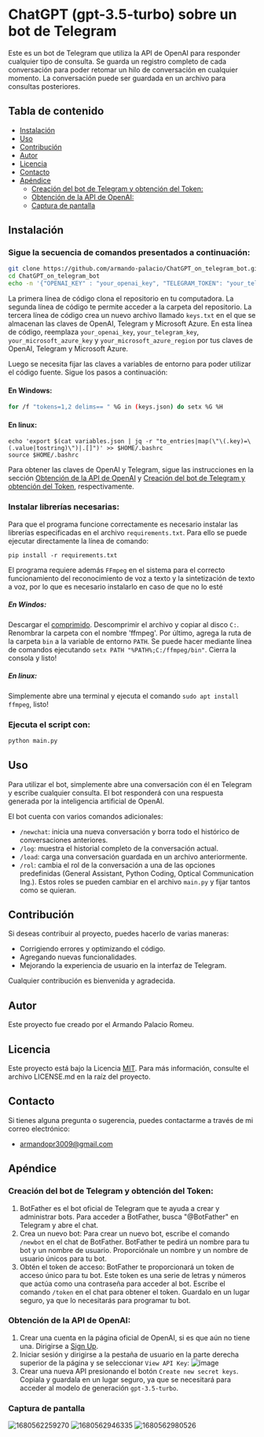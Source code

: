 # ChatGPT (gpt-3.5-turbo) sobre un bot de Telegram

Este es un bot de Telegram que utiliza la API de OpenAI para responder cualquier tipo de consulta. Se guarda un registro completo de cada conversación para poder retomar un hilo de conversación en cualquier momento. La conversación puede ser guardada en un archivo para consultas posteriores.

## Tabla de contenido

- [Instalación](#instalación)
- [Uso](#uso)
- [Contribución](#contribución)
- [Autor](#autor)
- [Licencia](#licencia)
- [Contacto](#contacto)
- [Apéndice](#apendice)
  - [Creación del bot de Telegram y obtención del Token:](#creación-del-bot-de-telegram-y-obtención-del-token)
  - [Obtención de la API de OpenAI:](#obtención-de-la-api-de-openai)
  - [Captura de pantalla](#captura-de-pantallas)

## Instalación

### Sigue la secuencia de comandos presentados a continuación:

```bash
git clone https://github.com/armando-palacio/ChatGPT_on_telegram_bot.git
cd ChatGPT_on_telegram_bot
echo -n '{"OPENAI_KEY" : "your_openai_key", "TELEGRAM_TOKEN": "your_telegram_key", "SPEECH_KEY":"your_microsoft_azure_key", "SPEECH_REGION": "your_microsoft_azure_region"}' > keys.json
```

La primera línea de código clona el repositorio en tu computadora. La segunda línea de código te permite acceder a la carpeta del repositorio. La tercera línea de código crea un nuevo archivo llamado `keys.txt` en el que se almacenan las claves de OpenAI, Telegram y Microsoft Azure. En esta línea de código, reemplaza `your_openai_key`, `your_telegram_key`, `your_microsoft_azure_key` y `your_microsoft_azure_region` por tus claves de OpenAI, Telegram y Microsoft Azure.

Luego se necesita fijar las claves a variables de entorno para poder utilizar el código fuente. Sigue los pasos a continuación:

#### En Windows:

```bash
for /f "tokens=1,2 delims== " %G in (keys.json) do setx %G %H
```

#### En linux:

```
echo 'export $(cat variables.json | jq -r "to_entries|map(\"\(.key)=\(.value|tostring)\")|.[]")' >> $HOME/.bashrc
source $HOME/.bashrc
```

Para obtener las claves de OpenAI y Telegram, sigue las instrucciones en la sección [Obtención de la API de OpenAI](#obtención-de-la-api-de-openai) y [Creación del bot de Telegram y obtención del Token](#creación-del-bot-de-telegram-y-obtención-del-token), respectivamente.

### Instalar librerías necesarias:

Para que el programa funcione correctamente es necesario instalar las librerías especificadas en el archivo `requirements.txt`. Para ello se puede ejecutar directamente la línea de comando:

```
pip install -r requirements.txt
```

El programa requiere además `FFmpeg` en el sistema para el correcto funcionamiento del reconocimiento de voz a texto y la sintetización de texto a voz, por lo que es necesario instalarlo en caso de que no lo esté

##### En Windos:

Descargar el [comprimido](https://www.gyan.dev/ffmpeg/builds/ffmpeg-git-full.7z). Descomprimir el archivo y copiar al disco `C:`. Renombrar la carpeta con el nombre 'ffmpeg'. Por último, agrega la ruta de la carpeta `bin` a la variable de entorno `PATH`. Se puede hacer mediante línea de comandos ejecutando `setx PATH "%PATH%;C:/ffmpeg/bin"`. Cierra la consola y listo!

##### En linux:

Simplemente abre una terminal y ejecuta el comando `sudo apt install ffmpeg`, listo!

### Ejecuta el script con:

```bash
python main.py
```

## Uso

Para utilizar el bot, simplemente abre una conversación con él en Telegram y escribe cualquier consulta. El bot responderá con una respuesta generada por la inteligencia artificial de OpenAI.

El bot cuenta con varios comandos adicionales:

- `/newchat`: inicia una nueva conversación y borra todo el histórico de conversaciones anteriores.
- `/log`: muestra el historial completo de la conversación actual.
- `/load`: carga una conversación guardada en un archivo anteriormente.
- `/rol`: cambia el rol de la conversación a una de las opciones predefinidas (General Assistant, Python Coding, Optical Communication Ing.). Estos roles se pueden cambiar en el archivo `main.py` y fijar tantos como se quieran.

## Contribución

Si deseas contribuir al proyecto, puedes hacerlo de varias maneras:

- Corrigiendo errores y optimizando el código.
- Agregando nuevas funcionalidades.
- Mejorando la experiencia de usuario en la interfaz de Telegram.

Cualquier contribución es bienvenida y agradecida.

## Autor

Este proyecto fue creado por el Armando Palacio Romeu.

## Licencia

Este proyecto está bajo la Licencia [MIT](https://choosealicense.com/licenses/mit/). Para más información, consulte el archivo LICENSE.md en la raíz del proyecto.

## Contacto

Si tienes alguna pregunta o sugerencia, puedes contactarme a través de mi correo electrónico:

- armandopr3009@gmail.com

## Apéndice

### Creación del bot de Telegram y obtención del Token:

1. BotFather es el bot oficial de Telegram que te ayuda a crear y administrar bots. Para acceder a BotFather, busca "@BotFather" en Telegram y abre el chat.
2. Crea un nuevo bot: Para crear un nuevo bot, escribe el comando `/newbot` en el chat de BotFather. BotFather te pedirá un nombre para tu bot y un nombre de usuario. Proporciónale un nombre y un nombre de usuario únicos para tu bot.
3. Obtén el token de acceso: BotFather te proporcionará un token de acceso único para tu bot. Este token es una serie de letras y números que actúa como una contraseña para acceder al bot. Escribe el comando `/token` en el chat para obtener el token. Guardalo en un lugar seguro, ya que lo necesitarás para programar tu bot.

### Obtención de la API de OpenAI:

1. Crear una cuenta en la página oficial de OpenAI, si es que aún no tiene una. Dirigirse a [Sign Up](https://auth0.openai.com/u/signup/identifier?state=hKFo2SA1X2txWlpXTS1TQTJWX0F1MjFvNDh3WUFGLXpSNWgzMaFur3VuaXZlcnNhbC1sb2dpbqN0aWTZIFM1MlZnRDdneVZ5RDFQbXBZcC1VV0V3UVllWmtzSnNZo2NpZNkgRFJpdnNubTJNdTQyVDNLT3BxZHR3QjNOWXZpSFl6d0Q).
2. Iniciar sesión y dirigirse a la pestaña de usuario en la parte derecha superior de la página y se seleccionar `View API Key`:
   ![image](https://user-images.githubusercontent.com/66741745/229366334-f2acf173-969b-475e-82ca-61e4d984ac3c.png)
3. Crear una nueva API presionando el botón `Create new secret keys`. Copiala y guardala en un lugar seguro, ya que se necesitará para acceder al modelo de generación `gpt-3.5-turbo`.

### Captura de pantalla

![1680562259270](image/README/1680562259270.png)
![1680562946335](image/README/1680562946335.png)
![1680562980526](image/README/1680562980526.png)
